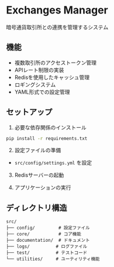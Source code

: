 # Exchanges Manager

暗号通貨取引所との連携を管理するシステム

## 機能

- 複数取引所のアクセストークン管理
- APIレート制限の実装
- Redisを使用したキャッシュ管理
- ロギングシステム
- YAML形式での設定管理

## セットアップ

1. 必要な依存関係のインストール
```bash
pip install -r requirements.txt
```

2. 設定ファイルの準備
- `src/config/settings.yml` を設定

3. Redisサーバーの起動

4. アプリケーションの実行

## ディレクトリ構造

```
src/
├── config/         # 設定ファイル
├── core/           # コア機能
├── documentation/  # ドキュメント
├── logs/          # ログファイル
├── test/          # テストコード
└── utilities/     # ユーティリティ機能